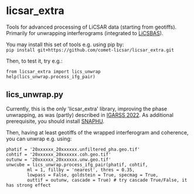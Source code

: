 # licsar_extra
Tools for advanced processing of LiCSAR data (starting from geotiffs).
Primarily for unwrapping interferograms (integrated to [LiCSBAS](https://github.com/comet-licsar/licsbas)).

You may install this set of tools e.g. using pip by:  
`
pip install git+https://github.com/comet-licsar/licsar_extra.git
`

Then, to test it, try e.g.:  
```
from licsar_extra import lics_unwrap
help(lics_unwrap.process_ifg_pair)
```

## lics_unwrap.py
Currently, this is the only 'licsar_extra' library, improving the phase unwrapping, as was (partly) described in [IGARSS 2022](https://ieeexplore.ieee.org/document/9884337).
As additional prerequisite, you should install [SNAPHU](http://web.stanford.edu/group/radar/softwareandlinks/sw/snaphu/).

Then, having at least geotiffs of the wrapped interferogram and coherence, you can unwrap e.g. using:
```
phatif = '20xxxxxx_20xxxxxx.unfiltered_pha.geo.tif'
cohtif = '20xxxxxx_20xxxxxx.coh.geo.tif'
outunw = '20xxxxxx_20xxxxxx.unw.geo.tif'
unwcube = lics_unwrap.process_ifg_pair(phatif, cohtif,
        ml = 1, fillby = 'nearest', thres = 0.35, 
        lowpass = False, goldstein = True, specmag = True,
        outtif = outunw, cascade = True) # try cascade True/False, it has strong effect
```
